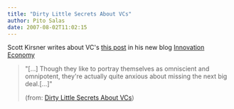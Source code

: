 ```yaml
---
title: "Dirty Little Secrets About VCs"
author: Pito Salas
date: 2007-08-02T11:02:15
---
```




Scott Kirsner writes about VC's [this
post](<http://www.innoeco.com/2007/08/dirty-little-secrets-about-vcs.html>) in
his new blog [Innovation Economy](<http://www.innoeco.com/>)

> "[…] Though they like to portray themselves as omniscient and omnipotent,
> they're actually quite anxious about missing the next big deal.[…]"
>
> (from: [Dirty Little Secrets About
> VCs](<http://www.innoeco.com/2007/08/dirty-little-secrets-about-vcs.html>))


